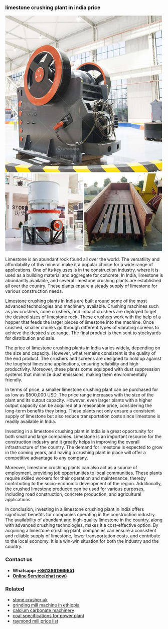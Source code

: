 <h3>limestone crushing plant in india price</h3><img src='1706773337.jpg' alt=''><p>Limestone is an abundant rock found all over the world. The versatility and affordability of this mineral make it a popular choice for a wide range of applications. One of its key uses is in the construction industry, where it is used as a building material and aggregate for concrete. In India, limestone is abundantly available, and several limestone crushing plants are established all over the country. These plants ensure a steady supply of limestone for various construction needs.</p><p>Limestone crushing plants in India are built around some of the most advanced technologies and machinery available. Crushing machines such as jaw crushers, cone crushers, and impact crushers are deployed to get the desired sizes of limestone rock. These crushers work with the help of a hopper that feeds the larger pieces of limestone into the machine. Once crushed, smaller chunks go through different types of vibrating screens to achieve the desired size range. The final product is then sent to stockyards for distribution and sale.</p><p>The price of limestone crushing plants in India varies widely, depending on the size and capacity. However, what remains consistent is the quality of the end product. The crushers and screens are designed to hold up against the toughest limestone applications, ensuring reliability and high productivity. Moreover, these plants come equipped with dust suppression systems that minimize dust emissions, making them environmentally friendly.</p><p>In terms of price, a smaller limestone crushing plant can be purchased for as low as $500,000 USD. The price range increases with the size of the plant and its output capacity. However, even larger plants with a higher output capacity can be acquired at a reasonable price, considering the long-term benefits they bring. These plants not only ensure a consistent supply of limestone but also reduce transportation costs since limestone is readily available in India.</p><p>Investing in a limestone crushing plant in India is a great opportunity for both small and large companies. Limestone is an important resource for the construction industry and it greatly helps in improving the overall infrastructure of the country. The demand for limestone is expected to grow in the coming years, and having a crushing plant in place will offer a competitive advantage to any company.</p><p>Moreover, limestone crushing plants can also act as a source of employment, providing job opportunities to local communities. These plants require skilled workers for their operation and maintenance, thereby contributing to the socio-economic development of the region. Additionally, the crushed limestone produced can be used for various purposes, including road construction, concrete production, and agricultural applications.</p><p>In conclusion, investing in a limestone crushing plant in India offers significant benefits for companies operating in the construction industry. The availability of abundant and high-quality limestone in the country, along with advanced crushing technologies, makes it a cost-effective option. By acquiring a limestone crushing plant, companies can ensure a consistent and reliable supply of limestone, lower transportation costs, and contribute to the local economy. It is a win-win situation for both the industry and the country.</p><h3>Contact us</h3><ul><li><strong>Whatsapp:&nbsp;<a href="https://wa.me/8613661969651">+8613661969651</a></strong></li><li><a href="https://swt.shibang-china.com/?git&amp;zhl&amp;limestone crushing plant in india price"><strong>Online Service(chat now)</strong></a></li></ul><h3>Related</h3><ul><li><a href='stone crusher uk.md'>stone crusher uk</a></li><li><a href='grinding mill machine in ethiopia.md'>grinding mill machine in ethiopia</a></li><li><a href='calcium carbonate machinery.md'>calcium carbonate machinery</a></li><li><a href='coal specifications for power plant.md'>coal specifications for power plant</a></li><li><a href='raymond mill price list.md'>raymond mill price list</a></li></ul>